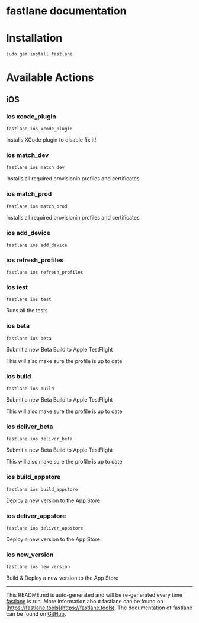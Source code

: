 fastlane documentation
================
# Installation
```
sudo gem install fastlane
```
# Available Actions
## iOS
### ios xcode_plugin
```
fastlane ios xcode_plugin
```
Installs XCode plugin to disable fix it!
### ios match_dev
```
fastlane ios match_dev
```
Installs all required provisionin profiles and certificates
### ios match_prod
```
fastlane ios match_prod
```
Installs all required provisionin profiles and certificates
### ios add_device
```
fastlane ios add_device
```

### ios refresh_profiles
```
fastlane ios refresh_profiles
```

### ios test
```
fastlane ios test
```
Runs all the tests
### ios beta
```
fastlane ios beta
```
Submit a new Beta Build to Apple TestFlight

This will also make sure the profile is up to date
### ios build
```
fastlane ios build
```
Submit a new Beta Build to Apple TestFlight

This will also make sure the profile is up to date
### ios deliver_beta
```
fastlane ios deliver_beta
```
Submit a new Beta Build to Apple TestFlight

This will also make sure the profile is up to date
### ios build_appstore
```
fastlane ios build_appstore
```
Deploy a new version to the App Store
### ios deliver_appstore
```
fastlane ios deliver_appstore
```
Deploy a new version to the App Store
### ios new_version
```
fastlane ios new_version
```
Build & Deploy a new version to the App Store

----

This README.md is auto-generated and will be re-generated every time [fastlane](https://fastlane.tools) is run.
More information about fastlane can be found on [https://fastlane.tools](https://fastlane.tools).
The documentation of fastlane can be found on [GitHub](https://github.com/fastlane/fastlane/tree/master/fastlane).

